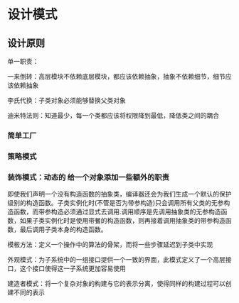 # 设计模式

## 设计原则

单一职责：

一来倒转：高层模块不依赖底层模块，都应该依赖抽象，抽象不依赖细节，细节应该依赖抽象

李氏代换：子类对象必须能够替换父类对象

迪米特法则：知道最少，每一个类都应该将权限降到最低，降低类之间的耦合



### 简单工厂

### 策略模式

### 装饰模式：动态的 给一个对象添加一些额外的职责

即使我们声明一个没有构造函数的抽象类，编译器还会为我们生成一个默认的保护级别的构造函数。子类实例化时(不管是否为带参构造)只会调用所有父类的无参构造函数，而带参构造必须通过显式去调用.调用顺序是先调用抽象类的无参构造函数，如果子类实例化时是使用带餐的构造函数，则再接着调用抽象类的带参构造函数，最后调用子类本身的构造函数。

模板方法：定义一个操作中的算法的骨架，而将一些步骤延迟到子类中实现

外观模式：为子系统中的一组接口提供一个一致的界面，此模式定义了一个高层接口，这个接口使得这一子系统更加容易使用

建造者模式：将一个复杂对象的构建与它的表示分离，使得同样的构建过程可以创建不同的表示

